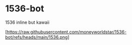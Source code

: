 # 1536-bot
1536 inline but kawaii

[https://raw.githubusercontent.com/moneyworldstar/1536-bot/refs/heads/main/1536.png]
